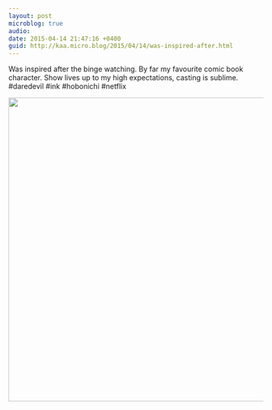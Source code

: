 ```yaml
---
layout: post
microblog: true
audio: 
date: 2015-04-14 21:47:16 +0400
guid: http://kaa.micro.blog/2015/04/14/was-inspired-after.html
---
```

Was inspired after the binge watching. By far my favourite comic book character. Show lives up to my high expectations, casting is sublime. #daredevil #ink #hobonichi #netflix

<img src="https://www.kaa.bz/uploads/2018/9fe690dfc2.jpg" width="600" height="600" />
